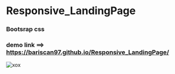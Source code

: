 # Responsive_LandingPage
### Bootsrap css
### demo link ==> https://bariscan97.github.io/Responsive_LandingPage/
![xox](https://user-images.githubusercontent.com/88321721/202697648-6f6a8cf8-4f83-4fb8-91f3-9c4333c02d8e.png)
